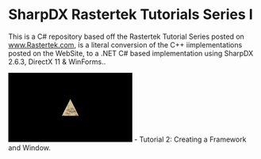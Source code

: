 # SharpDX Rastertek Tutorials Series I
This is a C# repository based off the Rastertek Tutorial Series posted on www.Rastertek.com, is a literal conversion of the C++ iimplementations posted on the WebSite, to a .NET C# based implementation using SharpDX 2.6.3, DirectX 11 &amp; WinForms..

![alt text](SharpDXWinForm/Resources/Series%201%20--%20Tutorial%205%20%20-%20%20Texturing%20Sm.png?raw=true "Tutorial 2: Creating a Framework and Window")  -  Tutorial 2: Creating a Framework and Window.
